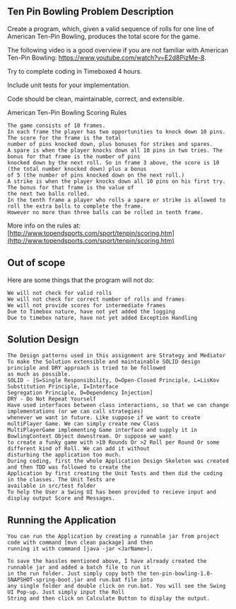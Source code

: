 
## Ten Pin Bowling Problem Description

Create a program, which, given a valid sequence of rolls for one line of American Ten-Pin Bowling, produces the total score for the game.

The following video is a good overview if you are not familiar with American Ten-Pin Bowling: https://www.youtube.com/watch?v=E2d8PizMe-8.

Try to complete coding in Timeboxed 4 hours.

Include unit tests for your implementation.

Code should be clean, maintainable, correct, and extensible.

American Ten-Pin Bowling Scoring Rules

```
The game consists of 10 frames.
In each frame the player has two opportunities to knock down 10 pins. The score for the frame is the total 
number of pins knocked down, plus bonuses for strikes and spares.
A spare is when the player knocks down all 10 pins in two tries. The bonus for that frame is the number of pins 
knocked down by the next roll. So in frame 3 above, the score is 10 (the total number knocked down) plus a bonus 
of 5 (the number of pins knocked down on the next roll.)
A strike is when the player knocks down all 10 pins on his first try. The bonus for that frame is the value of 
the next two balls rolled.
In the tenth frame a player who rolls a spare or strike is allowed to roll the extra balls to complete the frame. 
However no more than three balls can be rolled in tenth frame.
```
More info on the rules at: [http://www.topendsports.com/sport/tenpin/scoring.htm](http://www.topendsports.com/sport/tenpin/scoring.htm)

## Out of scope

Here are some things that the program will not do:

```
We will not check for valid rolls
We will not check for correct number of rolls and frames
We will not provide scores for intermediate frames
Due to Timebox nature, have not yet added the logging
Due to timebox nature, have not yet added Exception Handling
```
## Solution Design

```
The Design patterns used in this assignment are Strategy and Mediator
To make the Solution extensible and maintainable SOLID design principle and DRY approach is tried to be followed 
as much as possible.
SOLID - [S=Single Responsibility, O=Open-Closed Principle, L=LisKov Substitution Principle, I=Interface 
Segregation Principle, D=Dependency Injection]
DRY - Do Not Repeat Yourself
Have used interfaces between class interactions, so that we can change implementations (or we can call strategies) 
whenever we want in future. Like suppose if we want to create multiPlayer Game. We can simply create new Class 
MultiPlayerGame implementing Game interface and supply it in BowlingContext Object downstream. Or suppose we want 
to create a funky game with >10 Rounds Or >2 Roll per Round Or some different kind of Roll. We can add it without 
disturbing the application too much.
During coding, first the whole Application Design Skeleton was created and then TDD was followed to create the 
Application by first creating the Unit Tests and then did the coding in the classes. The Unit Tests are
available in src/test folder
To help the User a Swing UI has been provided to recieve input and display output Score and Messages.
```
## Running the Application

```
You can run the Application by creating a runnable jar from project code with command [mvn clean package] and then 
running it with command [java -jar <JarName>].

To save the hassles mentioned above, I have already created the runnable jar and added a batch file to run it
in the run folder. Just simply copy both the ten-pin-bowling-1.0-SNAPSHOT-spring-boot.jar and run.bat file into 
any single folder and double click on run.bat. You will see the Swing UI Pop-up. Just simply input the Roll 
String and then click on Calculate Button to display the output. 

